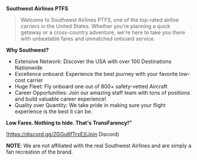  **Southwest Airlines PTFS**

> Welcome to Southwest Airlines PTFS, one of the top-rated airline carriers in the United States. Whether you're planning a quick getaway or a cross-country adventure, we're here to take you there with unbeatable fares and unmatched onboard service. 

**Why Southwest?**
- Extensive Network: Discover the USA with over 100 Destinations Nationwide
- Excellence onboard: Experience the best journey with your favorite low-cost carrier
- Huge Fleet: Fly onboard one out of 800+ safety-vetted Aircraft
- Career Opportunities: Join our amazing staff team with tons of positions and build valuable career experience!
- Quality over Quantity: We take pride in making sure your flight experience is the best it can be. 

**Low Fares. Nothing to hide. That's TransFarency!”**

[https://discord.gg/ZGGu6fTrxE](Join Discord)


**NOTE**: We are not affiliated with the real Southwest Airlines and are simply a fan recreation of the brand.
